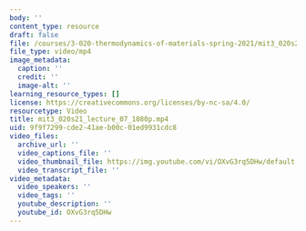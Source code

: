 ```yaml
---
body: ''
content_type: resource
draft: false
file: /courses/3-020-thermodynamics-of-materials-spring-2021/mit3_020s21_lecture_07_1080p_360p_16_9.mp4
file_type: video/mp4
image_metadata:
  caption: ''
  credit: ''
  image-alt: ''
learning_resource_types: []
license: https://creativecommons.org/licenses/by-nc-sa/4.0/
resourcetype: Video
title: mit3_020s21_lecture_07_1080p.mp4
uid: 9f9f7299-cde2-41ae-b00c-01ed9931cdc8
video_files:
  archive_url: ''
  video_captions_file: ''
  video_thumbnail_file: https://img.youtube.com/vi/OXvG3rq5DHw/default.jpg
  video_transcript_file: ''
video_metadata:
  video_speakers: ''
  video_tags: ''
  youtube_description: ''
  youtube_id: OXvG3rq5DHw
---
```

